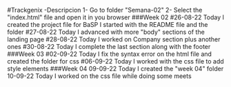 #Trackgenix
    -Descripcion
    1- Go to folder "Semana-02"
    2- Select the "index.html" file and open it in you browser
###Week 02
    #26-08-22
        Today I created the project file for BaSP
        I started with the README file and the folder
    #27-08-22 
        Today I advanced with more "body" sections of the landing page
    #28-08-22
    Today I worked on Company section plus another ones
    #30-08-22
    Today I complete the last section along with the footer
###Week 03
    #02-09-22
        Today I fix the syntax error on the html file and created the folder for css
    #06-09-22
        Today I worked with the css file to add style elements
###Week 04
    09-09-22
        Today I created the "week 04" folder
    10-09-22
        Today I worked on the css file while doing some meets
    
    